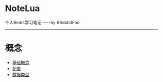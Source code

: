 # NoteLua
个人Redis学习笔记 ----by BRabbitFan

---

# 概念

- [基础概念](Note/0.1.基础概念.md)
- [配置](Note/0.2.配置.md)
- [数据类型](Note/0.3.数据类型.md)